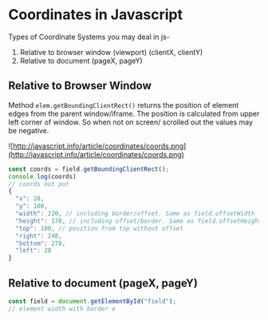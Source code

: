 # Coordinates in Javascript

Types of Coordinate Systems you may deal in js- 

 1. Relative to browser window (viewport) (clientX, clientY)
 2. Relative to document (pageX, pageY)

## Relative to Browser Window
Method `elem.getBoundingClientRect()` returns the position of element edges from the parent window/iframe. The position is calculated from upper left corner of window. So when not on screen/ scrolled out the values may be negative.

![http://javascript.info/article/coordinates/coords.png](http://javascript.info/article/coordinates/coords.png)
```javascript
const coords = field.getBoundingClientRect();
console.log(coords)
// coords out put
{
  "x": 28,
  "y": 100,
  "width": 220, // including border/offset. Same as field.offsetWidth
  "height": 170, // including offset/border. Same as field.offsetHeight
  "top": 100, // position from top without offset
  "right": 248,
  "bottom": 270,
  "left": 28
}
```
## Relative to document (pageX, pageY)

```javascript
const field = document.getElementById("field");
// element width with border e

```
<!--stackedit_data:
eyJoaXN0b3J5IjpbLTE0NDMxMzI0NDMsLTQ3NDI5ODkwMywyMD
Y2ODMzNDcwXX0=
-->
